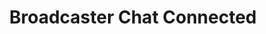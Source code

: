 ---
title: Broadcaster Chat Connected
description: Trigger for when the Chat Client is Connected for the Twitch Broadcaster
version: 0.2.3
twitchService: Chat Client
variables: []
---